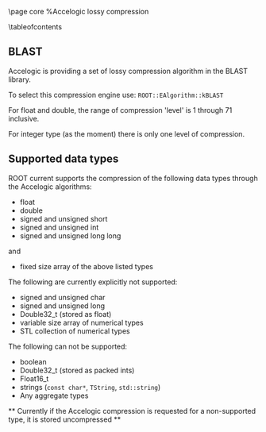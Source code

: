 \page core %Accelogic lossy compression

\tableofcontents

## BLAST

Accelogic is providing a set of lossy compression algorithm in the BLAST library.

To select this compression engine use: `ROOT::EAlgorithm::kBLAST`

For float and double, the range of compression 'level' is 1 through 71 inclusive.

For integer type (as the moment) there is only one level of compression.

## Supported data types

ROOT current supports the compression of the following data types through
the Accelogic algorithms:

- float
- double
- signed and unsigned short
- signed and unsigned int
- signed and unsigned long long

and 

- fixed size array of the above listed types

The following are currently explicitly not supported:

- signed and unsigned char
- signed and unsigned long
- Double32_t (stored as float)
- variable size array of numerical types
- STL collection of numerical types

The following can not be supported:

- boolean
- Double32_t (stored as packed ints)
- Float16_t
- strings (`const char*`, `TString`, `std::string`)
- Any aggregate types

** Currently if the Accelogic compression is requested for a non-supported type,
it is stored uncompressed **